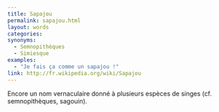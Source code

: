```yaml
---
title: Sapajou
permalink: sapajou.html
layout: words
categories:
synonyms:
  - Semnopithèques
  - Simiesque
examples:
  - "Je fais ça comme un sapajou !"
link: http://fr.wikipedia.org/wiki/Sapajou
---
```


Encore un nom vernaculaire donné à plusieurs espèces de singes (cf. semnopithèques, sagouin).

